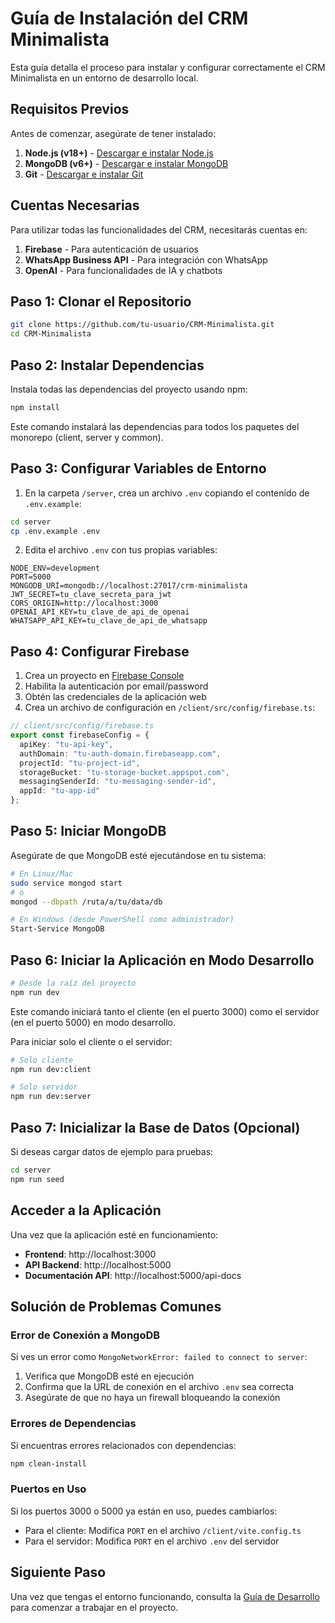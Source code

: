 # Guía de Instalación del CRM Minimalista

Esta guía detalla el proceso para instalar y configurar correctamente el CRM Minimalista en un entorno de desarrollo local.

## Requisitos Previos

Antes de comenzar, asegúrate de tener instalado:

1. **Node.js (v18+)** - [Descargar e instalar Node.js](https://nodejs.org/)
2. **MongoDB (v6+)** - [Descargar e instalar MongoDB](https://www.mongodb.com/try/download/community)
3. **Git** - [Descargar e instalar Git](https://git-scm.com/downloads)

## Cuentas Necesarias

Para utilizar todas las funcionalidades del CRM, necesitarás cuentas en:

1. **Firebase** - Para autenticación de usuarios
2. **WhatsApp Business API** - Para integración con WhatsApp
3. **OpenAI** - Para funcionalidades de IA y chatbots

## Paso 1: Clonar el Repositorio

```bash
git clone https://github.com/tu-usuario/CRM-Minimalista.git
cd CRM-Minimalista
```

## Paso 2: Instalar Dependencias

Instala todas las dependencias del proyecto usando npm:

```bash
npm install
```

Este comando instalará las dependencias para todos los paquetes del monorepo (client, server y common).

## Paso 3: Configurar Variables de Entorno

1. En la carpeta `/server`, crea un archivo `.env` copiando el contenido de `.env.example`:

```bash
cd server
cp .env.example .env
```

2. Edita el archivo `.env` con tus propias variables:

```
NODE_ENV=development
PORT=5000
MONGODB_URI=mongodb://localhost:27017/crm-minimalista
JWT_SECRET=tu_clave_secreta_para_jwt
CORS_ORIGIN=http://localhost:3000
OPENAI_API_KEY=tu_clave_de_api_de_openai
WHATSAPP_API_KEY=tu_clave_de_api_de_whatsapp
```

## Paso 4: Configurar Firebase

1. Crea un proyecto en [Firebase Console](https://console.firebase.google.com/)
2. Habilita la autenticación por email/password
3. Obtén las credenciales de la aplicación web
4. Crea un archivo de configuración en `/client/src/config/firebase.ts`:

```typescript
// client/src/config/firebase.ts
export const firebaseConfig = {
  apiKey: "tu-api-key",
  authDomain: "tu-auth-domain.firebaseapp.com",
  projectId: "tu-project-id",
  storageBucket: "tu-storage-bucket.appspot.com",
  messagingSenderId: "tu-messaging-sender-id",
  appId: "tu-app-id"
};
```

## Paso 5: Iniciar MongoDB

Asegúrate de que MongoDB esté ejecutándose en tu sistema:

```bash
# En Linux/Mac
sudo service mongod start
# o
mongod --dbpath /ruta/a/tu/data/db

# En Windows (desde PowerShell como administrador)
Start-Service MongoDB
```

## Paso 6: Iniciar la Aplicación en Modo Desarrollo

```bash
# Desde la raíz del proyecto
npm run dev
```

Este comando iniciará tanto el cliente (en el puerto 3000) como el servidor (en el puerto 5000) en modo desarrollo.

Para iniciar solo el cliente o el servidor:

```bash
# Solo cliente
npm run dev:client

# Solo servidor
npm run dev:server
```

## Paso 7: Inicializar la Base de Datos (Opcional)

Si deseas cargar datos de ejemplo para pruebas:

```bash
cd server
npm run seed
```

## Acceder a la Aplicación

Una vez que la aplicación esté en funcionamiento:

- **Frontend**: http://localhost:3000
- **API Backend**: http://localhost:5000
- **Documentación API**: http://localhost:5000/api-docs

## Solución de Problemas Comunes

### Error de Conexión a MongoDB

Si ves un error como `MongoNetworkError: failed to connect to server`:

1. Verifica que MongoDB esté en ejecución
2. Confirma que la URL de conexión en el archivo `.env` sea correcta
3. Asegúrate de que no haya un firewall bloqueando la conexión

### Errores de Dependencias

Si encuentras errores relacionados con dependencias:

```bash
npm clean-install
```

### Puertos en Uso

Si los puertos 3000 o 5000 ya están en uso, puedes cambiarlos:

- Para el cliente: Modifica `PORT` en el archivo `/client/vite.config.ts`
- Para el servidor: Modifica `PORT` en el archivo `.env` del servidor

## Siguiente Paso

Una vez que tengas el entorno funcionando, consulta la [Guía de Desarrollo](./desarrollo.md) para comenzar a trabajar en el proyecto.